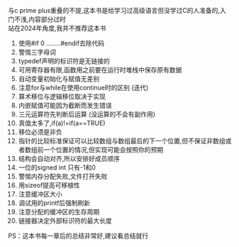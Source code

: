 与c prime plus重叠的不提,这本书是给学习过高级语言但没学过C的人准备的,入门不浅,内容部分过时  
站在2024年角度,我并不推荐这本书

1. 使用#if 0 ........#endif去除代码
2. 警惕三字母词
3. typedef声明的标识符是无链接的
4. 可用寄存器有限,函数用之前要在运行时堆栈中保存原有数据
5. 自动变量初始化与赋值无差别
6. 注意for与while在使用continue时的区别 (迭代)
7. 算术移位与逻辑移位取决于实现
8. 内嵌赋值可能因为截断而发生错误
9.  三元运算符先判断后运算 (没运算的不会有副作用)
10. 真值太多了,if(a)!=if(a==TRUE)
11. 移位必须是非负
12. 指针的比较标准保证可以比较数组与数组最后的下一个位置,但不保证非数组或者数组前一个位置的情况,但实现可能会按照你的预期
13. 结构会自动对齐,所以安排好成员顺序
14. 一位的signed int 只有-1和0
15. 警惕内存分配失败,文件打开失败
16. 用sizeof提高可移植性
17. 注意缓冲区大小
18. 调试用的printf后强制刷新
19. 注意分配的缓冲区的生存周期
20. 链接器决定外部标识符的最大长度

PS：这本书每一章后的总结非常好,建议看总结就行